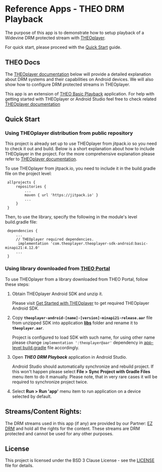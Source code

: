 # Reference Apps - THEO DRM Playback

The purpose of this app is to demonstrate how to setup playback of a Widevine DRM protected
stream with [THEOplayer].

For quick start, please proceed with the [Quick Start](#quick-start) guide.


## THEO Docs

The [THEOplayer documentation] below will provide a detailed explanation about DRM systems and their capabilities on
Android devices. We will also show how to configure DRM protected streams in THEOplayer.

This app is an extension of [THEO Basic Playback] application. For help with getting started with
THEOplayer or Android Studio feel free to check related [THEOplayer documentation]


## Quick Start

### Using THEOplayer distribution from public repository

This project is already set up to use THEOplayer from jitpack.io so you need to check it out and build.
Below is a short explanation about how to include THEOplayer in the project.
For the more comprehensive explanation please refer to [THEOplayer documentation].

To use THEOplayer from jitpack.io, you need to include it in the build.gradle file on the project level:

     allprojects {
         repositories {
             ...
             maven { url 'https://jitpack.io' }
             ...
         }
     }

Then, to use the library, specify the following in the module's level build.gradle file:

     dependencies {
         ...
         // THEOplayer required dependencies.
          implementation 'com.theoplayer.theoplayer-sdk-android:basic-minapi21:4.12.0'
         ...
     }

### Using library downloaded from [THEO Portal]

To use THEOplayer from a library downloaded from THEO Portal, follow these steps:

1. Obtain THEOplayer Android SDK and unzip it.

   Please visit [Get Started with THEOplayer] to get required THEOplayer Android SDK.

2. Copy **`theoplayer-android-[name]-[version]-minapi21-release.aar`** file from unzipped SDK into
   application **[libs]** folder and rename it to **`theoplayer.aar`**.

   Project is configured to load SDK with such name, for using other name please change
   `implementation ':theoplayer@aar'` dependency in [app-level build.gradle] file accordingly.

3. Open _**THEO DRM Playback**_ application in Android Studio.

   Android Studio should automatically synchronize and rebuild project. If this won't happen please
   select **File > Sync Project with Gradle Files** menu item to do it manually. Please note, that
   in very rare cases it will be required to synchronize project twice.

4. Select **Run > Run 'app'** menu item to run application on a device selected by default.



## Streams/Content Rights:

The DRM streams used in this app (if any) are provided by our Partner: [EZ DRM] and hold all
the rights for the content. These streams are DRM protected and cannot be used for any other purposes.


## License

This project is licensed under the BSD 3 Clause License - see the [LICENSE] file for details.


[//]: # (Links and Guides reference)
[THEOplayer]: https://www.theoplayer.com/
[THEO Basic Playback]: ../Basic-Playback
[THEO Portal]: https://portal.theoplayer.com/
[THEOplayer documentation]: https://docs.theoplayer.com/getting-started/01-sdks/02-android/00-getting-started.md#getting-started-on-android
[Get Started with THEOplayer]: https://www.theoplayer.com/licensing
[EZ DRM]: https://ezdrm.com/

[//]: # (Project files reference)
[LICENSE]: LICENSE
[libs]: app/libs
[app-level build.gradle]: app/build.gradle
